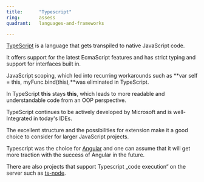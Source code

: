 ```yaml
---
title:      "Typescript"
ring:       assess
quadrant:   languages-and-frameworks

---
```


[TypeScript](https://www.typescriptlang.org/) is a language that gets transpiled to native JavaScript code.

It offers support for the latest EcmaScript features and has strict typing and support for interfaces built in.

JavaScript scoping, which led into recurring workarounds such as **var self = this, myFunc.bind(this)_,_**was eliminated in TypeScript.

In TypeScript **this** stays **this**, which leads to more readable and understandable code from an OOP perspective.

TypeScript continues to be actively developed by Microsoft and is well-Integrated in today's IDEs.

The excellent structure and the possibilities for extension make it a good choice to consider for larger JavaScript projects.

Typescript was the choice for [Angular](/languages-and-frameworks/angular.html) and one can assume that it will get more traction with the success of Angular in the future.

There are also projects that support Typescript „code execution“ on the server such as [ts-node](https://www.npmjs.com/package/ts-node).

